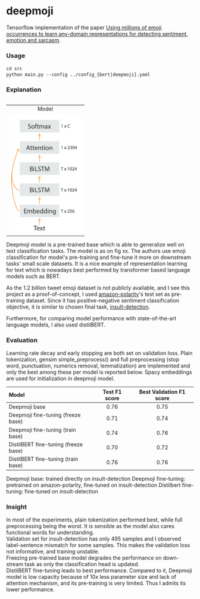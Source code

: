 # deepmoji
Tensorflow implementation of the paper [Using millions of emoji occurrences to learn any-domain representations
for detecting sentiment, emotion and sarcasm](https://arxiv.org/pdf/1708.00524.pdf).

### Usage
```
cd src
python main.py --config ../config_{bert|deepmoji}.yaml
```
### Explanation

<table align='right'>
<tr align='center'>
<td> Model </td>
</tr>
<tr>
<td><img src="model.png" height="320px">
</tr>
</table>


Deepmoji model is a pre-trained base which is able to generalize well on text classification tasks. The model is as on fig xx. The authors use emoji classification for model's pre-training and fine-tune it more on downstream tasks' small scale datasets. It is a nice example of representation learning for text which is nowadays best performed by transformer based language models such as BERT.

As the 1.2 billion tweet emoji dataset is not publicly available, and I see this project as a proof-of-concept, I used [amazon-polarity](https://huggingface.co/datasets/amazon_polarity)'s test set as pre-training dataset. Since it has positive-negative sentiment classification objective, it is similar to chosen final task, [insult-detection](https://github.com/bfelbo/DeepMoji/tree/master/data).

Furthermore, for comparing model performance with state-of-the-art language models, I also used distilBERT.

### Evaluation

Learning rate decay and early stopping are both set on validation loss. Plain tokenization, gensim simple_preprocess() and full preprocessing (stop word, punctuation, numerics removal, lemmatization) are implemented and only the best among these per model is reported below. Spacy embeddings are used for initialization in deepmoji model.

| Model      | Test F1 score | Best Validation F1 score     |
| :---        |    :----:   |          :---: |
| Deepmoji base | 0.76       | 0.75  |
| Deepmoji fine-tuning (freeze base) | 0.71        | 0.74      |
| Deepmoji fine-tuning (train base) | 0.74        | 0.76      |
| DistilBERT fine-tuning (freeze base) | 0.70        | 0.72      |
| DistilBERT fine-tuning (train base) | 0.76        | 0.76      |


Deepmoji base: trained directly on insult-detection
Deepmoji fine-tuning: pretrained on amazon-polarity, fine-tuned on insult-detection
Distilbert fine-tuning: fine-tuned on insult-detection

### Insight

In most of the experiments, plain tokenization performed best, while full preprocessing being the worst. It is sensible as the model also cares functional words for understanding. \
Validation set for insult-detection has only 495 samples and I observed label-sentence mismatch for some samples. This makes the validation loss not informative, and training unstable. \
Freezing pre-trained base model degrades the performance on down-stream task as only the classification head is updated. \
DistilBERT fine-tuning leads to best performance. Compared to it, Deepmoji model is low capacity because of 10x less parameter size and lack of attention mechanism, and its pre-training is very limited. Thus I admits its lower performance.

